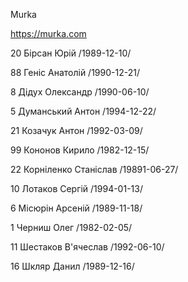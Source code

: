 Murka

https://murka.com

20  Бірсан Юрій  /1989-12-10/

88  Геніс Анатолій  /1990-12-21/

8  Дідух Олександр  /1990-06-10/

5  Думанський Антон  /1994-12-22/

21  Козачук Антон  /1992-03-09/

99  Кононов Кирило  /1982-12-15/

22  Корніленко Станіслав  /19891-06-27/

10  Лотаков Сергій  /1994-01-13/

6  Місюрін Арсеній  /1989-11-18/

1  Черниш Олег  /1982-02-05/

11  Шестаков В'ячеслав  /1992-06-10/

16  Шкляр Данил  /1989-12-16/
